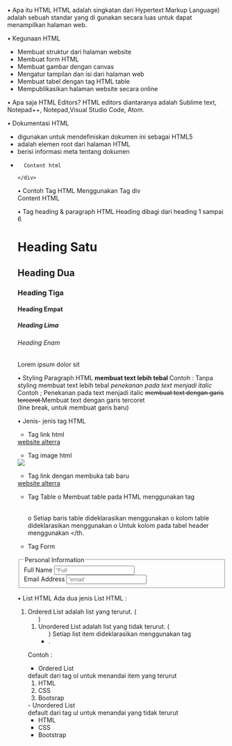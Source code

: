 •	Apa itu HTML
HTML adalah singkatan dari Hypertext Markup Language) adalah sebuah standar yang di gunakan secara luas untuk dapat menampilkan halaman web.

•	Kegunaan HTML
-	Membuat struktur dari halaman website
-	Membuat form HTML
-	Membuat gambar dengan canvas
-	Mengatur tampilan dan isi dari halaman web
-	Membuat tabel dengan tag HTML table
-	Mempublikasikan halaman website secara online

•	Apa saja HTML Editors?
HTML editors diantaranya adalah Sublime text, Notepad++, Notepad,Visual Studio Code, Atom.

•	Dokumentasi HTML
-	<!DOCTYPE html> digunakan untuk mendefiniskan dokumen ini sebagai HTML5
-	<html> adalah elemen root dari halaman HTML
-	<head> berisi informasi meta tentang dokumen
-	<title> yaitu untuk menentukan judul untuk dokumen
-	<body> berisi konten halaman yang terlihat

•	Struktur HTML
<html>
<head>
	<title> Alterra Academy </title>
</head>
<body>
	<div>

	  Content html

	</div>
</body>
</html>
•	Contoh Tag HTML
Menggunakan Tag div
<div>
	Content HTML
</div>

•	Tag heading & paragraph HTML
Heading dibagi dari heading 1 sampai 6
<h1> Heading Satu </h1>
<h2> Heading Dua </h2>
<h3> Heading Tiga </h3>
<h4> Heading Empat</h4>
<h5> Heading Lima </h5>
<h6> Heading Enam </h6> 
<p> Lorem ipsum dolor sit </p> 

•	Styling Paragraph HTML
<strong> membuat text lebih tebal </strong>
Contoh : 
Tanpa styling membuat text lebih tebal
<em> penekanan pada text menjadi italic </em>
Contoh ;
Penekanan pada text menjadi italic
<s> membuat text dengan garis tercerot </s>
Membuat text dengan garis tercoret
<br/> (line break, untuk membuat garis baru)

•	Jenis- jenis tag HTML
-	Tag link html
<a href=https://www.alterra.id” > 
      website alterra
</a>

-	Tag image html
<img src=”logo-alterra.png”/>

-	Tag link dengan membuka tab baru
<a href=https://www.alterra.id” target=”_blank” > 
      website alterra
</a>

-	Tag Table 
o	Membuat table pada HTML menggunakan tag <table></table>
o	Setiap baris table dideklarasikan menggunakan <tr></tr>
o	kolom table dideklarasikan menggunakan <td></td>
o	Untuk kolom pada tabel header menggunakan <th></th.


-	Tag Form
<form>
	<fieldset>
	  <legend>Personal Information</legend>
	  <div>
	          <label for=”full-name”>Full Name</label>
	          <input id=’full-name” name=”fullName” type=”text” placeholder=”Full Name…”>
	  </div>
	  <div>
	          <label for=”email”>Email Address</label>
	          <input id=”email” name=”email’ type=’email” placeholder=”email’>
	  </div>
	</fieldset>
</form>

•	List HTML
Ada dua jenis List HTML :
1.	Ordered List adalah list yang terurut. (<ol>)
2.	Unordered List adalah list yang tidak terurut. (<ul>)
Setiap list item dideklarasikan menggunakan tag <li>.

Contoh :
-	Ordered List 
<ol></ol> default dari tag ol untuk menandai item yang terurut
<ol>
	<li>HTML</li>
	<li>CSS</li>
	<li>Bootsrap</li>
</ol>
-	Unordered List
<ul></ul> default dari tag ul untuk menandai yang tidak terurut
<ul>
	<li>HTML</li>
	<li>CSS</li>
	<li>Bootstrap</li>
</ul>
